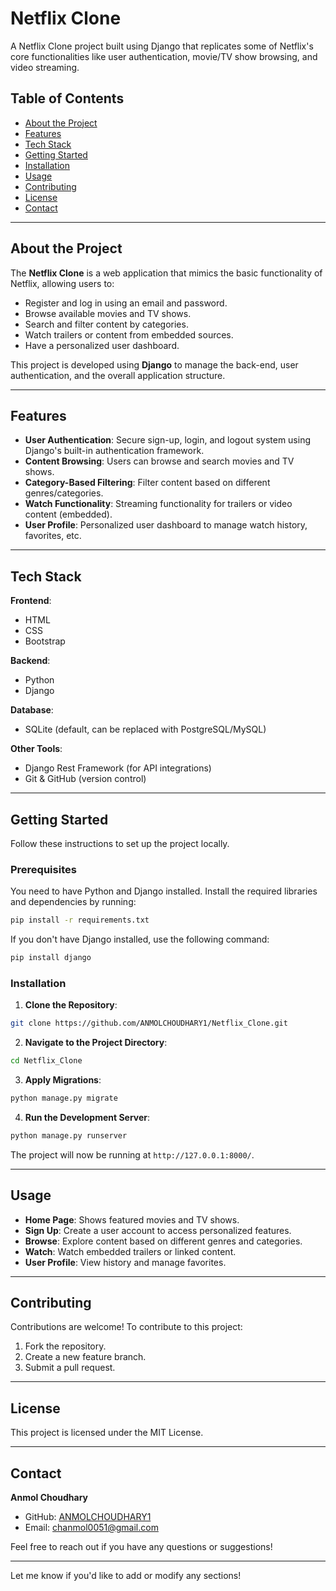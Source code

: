 # Netflix Clone

A Netflix Clone project built using Django that replicates some of Netflix's core functionalities like user authentication, movie/TV show browsing, and video streaming.

## Table of Contents

- [About the Project](#about-the-project)
- [Features](#features)
- [Tech Stack](#tech-stack)
- [Getting Started](#getting-started)
- [Installation](#installation)
- [Usage](#usage)
- [Contributing](#contributing)
- [License](#license)
- [Contact](#contact)

---

## About the Project

The **Netflix Clone** is a web application that mimics the basic functionality of Netflix, allowing users to:

- Register and log in using an email and password.
- Browse available movies and TV shows.
- Search and filter content by categories.
- Watch trailers or content from embedded sources.
- Have a personalized user dashboard.

This project is developed using **Django** to manage the back-end, user authentication, and the overall application structure.

---

## Features

- **User Authentication**: Secure sign-up, login, and logout system using Django's built-in authentication framework.
- **Content Browsing**: Users can browse and search movies and TV shows.
- **Category-Based Filtering**: Filter content based on different genres/categories.
- **Watch Functionality**: Streaming functionality for trailers or video content (embedded).
- **User Profile**: Personalized user dashboard to manage watch history, favorites, etc.

---

## Tech Stack

**Frontend**:
- HTML
- CSS
- Bootstrap

**Backend**:
- Python
- Django

**Database**:
- SQLite (default, can be replaced with PostgreSQL/MySQL)

**Other Tools**:
- Django Rest Framework (for API integrations)
- Git & GitHub (version control)

---

## Getting Started

Follow these instructions to set up the project locally.

### Prerequisites

You need to have Python and Django installed. Install the required libraries and dependencies by running:

```bash
pip install -r requirements.txt
```

If you don't have Django installed, use the following command:

```bash
pip install django
```

### Installation

1. **Clone the Repository**:

```bash
git clone https://github.com/ANMOLCHOUDHARY1/Netflix_Clone.git
```

2. **Navigate to the Project Directory**:

```bash
cd Netflix_Clone
```

3. **Apply Migrations**:

```bash
python manage.py migrate
```

4. **Run the Development Server**:

```bash
python manage.py runserver
```

The project will now be running at `http://127.0.0.1:8000/`.

---

## Usage

- **Home Page**: Shows featured movies and TV shows.
- **Sign Up**: Create a user account to access personalized features.
- **Browse**: Explore content based on different genres and categories.
- **Watch**: Watch embedded trailers or linked content.
- **User Profile**: View history and manage favorites.

---

## Contributing

Contributions are welcome! To contribute to this project:

1. Fork the repository.
2. Create a new feature branch.
3. Submit a pull request.

---

## License

This project is licensed under the MIT License.

---

## Contact

**Anmol Choudhary**  
- GitHub: [ANMOLCHOUDHARY1](https://github.com/ANMOLCHOUDHARY1)
- Email: [chanmol0051@gmail.com](mailto:chanmol0051@gmail.com)

Feel free to reach out if you have any questions or suggestions!

---

Let me know if you'd like to add or modify any sections!
